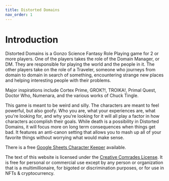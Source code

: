 ```yaml
---
title: Distorted Domains
nav_order: 1
---
```

<script>
if (window.matchMedia && window.matchMedia('(prefers-color-scheme: dark)').matches) {
    jtd.setTheme('dark')
}
</script>
# Introduction

Distorted Domains is a Gonzo Science Fantasy Role Playing game for 2 or more players. One of the players takes the role of the Domain Manager, or DM. They are responsible for playing the world and the people in it. The other players take on the role of a Traveler, someone who journeys from domain to domain in search of something, encountering strange new places and helping interesting people with their problems.

Major inspirations include Cortex Prime, GROK?!, TROIKA!, Primal Quest, Doctor Who, Numenara, and the various works of Chuck Tingle.

This game is meant to be weird and silly. The characters are meant to feel powerful, but also goofy. Who you are, what your experiences are, what you're looking for, and why you're looking for it will all play a factor in how characters accomplish their goals. While death is a possibility in Distorted Domains, it will focus more on long term consequences when things get bad. It features an anti-canon setting that allows you to mash up all of your favorite things without worrying what would make sense.

There is a free [Google Sheets Character Keeper](https://docs.google.com/spreadsheets/d/1iD2N3VkBVdb9CuRejHPc5lP251gvXEScqiSs3g6OBUU/edit?usp=sharing) available.

The text of this website is licensed under the [Creative Comrades License](https://creativecomrades.org/). It is free for personal or commercial use except by any person or organization that is a multimillionaire, for bigoted or discrimination purposes, or for use in NFTs & cryptocurrency.

